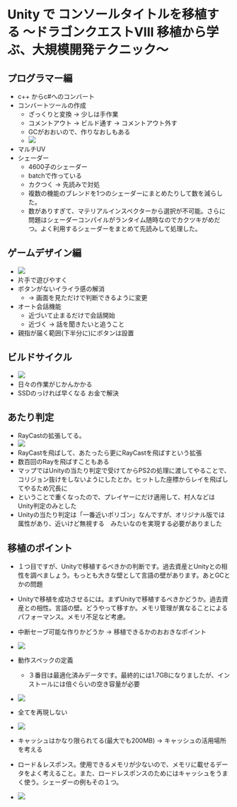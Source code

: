 # Unity で コンソールタイトルを移植する ～ドラゴンクエストVIII 移植から学ぶ、大規模開発テクニック～

## プログラマー編
* c++ からc#へのコンバート
* コンバートツールの作成
	* ざっくりと変換 -> 少しは手作業
	* コメントアウト -> ビルド通す -> コメントアウト外す
	* GCがおおいので、作りなおしもある
	* ![](./images/IMG_0099.jpg)
* マルチUV
* シェーダー
	* 4600子のシェーダー
	* batchで作っている
	* カクつく -> 先読みで対処
	* 複数の機能のブレンドを1つのシェーダーにまとめたりして数を減らした。 
	* 数がありすぎて、マテリアルインスペクターから選択が不可能。さらに問題はシェーダーコンパイルがランタイム随時なのでカクツキがめだつ。よく利用するシェーダーをまとめて先読みして処理した。

## ゲームデザイン編
* ![](./images/IMG_0101.jpg)
* 片手で遊びやすく
* ボタンがないイライラ感の解消
	* -> 画面を見ただけで判断できるように変更
* オート会話機能
	* 近づいて止まるだけで会話開始
	* 近づく -> 話を聞きたいと追うこと
* 親指が届く範囲(下半分に)にボタンは設置

## ビルドサイクル
* ![](./images/IMG_0102.jpg)
* 日々の作業がじかんかかる
* SSDのっければ早くなる お金で解決

## あたり判定
* RayCastの拡張してる。
* ![](./images/IMG_0103.jpg)
* RayCastを飛ばして、あたったら更にRayCastを飛ばすという拡張
* 数百回のRayを飛ばすこともある
* マップではUnityの当たり判定で受けてからPS2の処理に渡してやることで、コリジョン抜けをしないようにしたとか。ヒットした座標からレイを飛ばしてやるため冗長に
* ということで重くなったので、プレイヤーにだけ適用して、村人などはUnity判定のみとした
* Unityの当たり判定は「一番近いポリゴン」なんですが、オリジナル版では属性があり、近いけど無視する　みたいなのを実現する必要がありました

## 移植のポイント
* １つ目ですが、Unityで移植するべきかの判断です。過去資産とUnityとの相性を調べましょう。もっとも大きな壁として言語の壁があります。あとGCとかの問題
* Unityで移植を成功させるには。まずUnityで移植するべきかどうか。過去資産との相性。言語の壁。どうやって移すか。メモリ管理が異なることによるパフォーマンス。メモリ不足など考慮。
* 中断セーブ可能な作りかどうか -> 移植できるかのおおきなポイント
* ![](./images/IMG_0104.jpg)

* 動作スペックの定義
	* ３番目は最適化済みデータです。最終的には1.7GBになりましたが、インストールには倍ぐらいの空き容量が必要
* ![](./images/IMG_0105.jpg)

* 全てを再現しない
* ![](./images/IMG_0106.jpg)

* キャッシュはかなり限られてる(最大でも200MB) -> キャッシュの活用場所を考える
* ロード＆レスポンス。使用できるメモリが少ないので、メモリに載せるデータをよく考えること。また、ロードレスポンスのためにはキャッシュをうまく使う。シェーダーの例もその１つ。
* ![](./images/IMG_0108.jpg)
